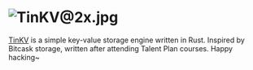 # ![TinKV@2x.jpg](https://i.loli.net/2020/06/08/3hYVFNurxGoLei7.jpg)

[TinKV](https://github.com/iFaceless/tinkv) is a simple key-value storage engine written in Rust. Inspired by Bitcask storage, written after attending Talent Plan courses. Happy hacking~

